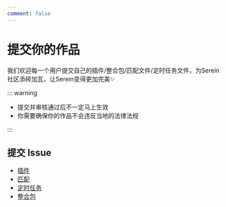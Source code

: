 ```yaml
---
comment: false
---
```


# 提交你的作品

我们欢迎每一个用户提交自己的插件/整合包/匹配文件/定时任务文件，为Serein社区添砖加瓦，让Serein变得更加完美✨

::: warning

- 提交并审核通过后不一定马上生效
- 你需要确保你的作品不会违反当地的法律法规

:::

## 提交 Issue

- [插件](https://github.com/SereinCommunity/gallery/issues/new?template=plugin.yml)
- [匹配](https://github.com/SereinCommunity/gallery/issues/new?template=data.yml)
- [定时任务](https://github.com/SereinCommunity/gallery/issues/new?template=data.yml)
- [整合包](https://github.com/SereinCommunity/gallery/issues/new?template=package.yml)
